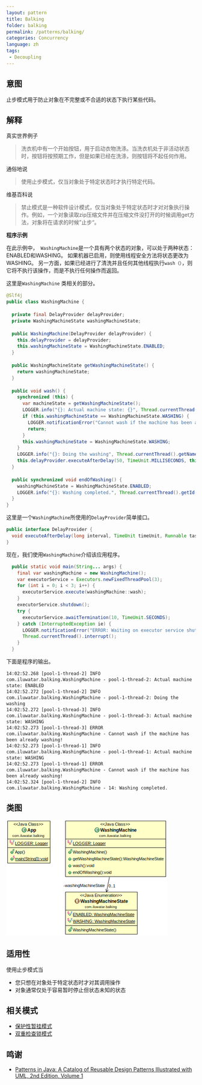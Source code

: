 ```yaml
---
layout: pattern
title: Balking
folder: balking
permalink: /patterns/balking/
categories: Concurrency
language: zh
tags:
 - Decoupling
---
```


## 意图

止步模式用于防止对象在不完整或不合适的状态下执行某些代码。

## 解释

真实世界例子

> 洗衣机中有一个开始按钮，用于启动衣物洗涤。当洗衣机处于非活动状态时，按钮将按预期工作，但是如果已经在洗涤，则按钮将不起任何作用。

通俗地说

> 使用止步模式，仅当对象处于特定状态时才执行特定代码。

维基百科说

> 禁止模式是一种软件设计模式，仅当对象处于特定状态时才对对象执行操作。例如，一个对象读取zip压缩文件并在压缩文件没打开的时候调用get方法，对象将在请求的时候”止步“。

**程序示例**

在此示例中，` WashingMachine`是一个具有两个状态的对象，可以处于两种状态：ENABLED和WASHING。 如果机器已启用，则使用线程安全方法将状态更改为WASHING。 另一方面，如果已经进行了清洗并且任何其他线程执行`wash（）`，则它将不执行该操作，而是不执行任何操作而返回。

这里是`WashingMachine` 类相关的部分。

```java
@Slf4j
public class WashingMachine {

  private final DelayProvider delayProvider;
  private WashingMachineState washingMachineState;

  public WashingMachine(DelayProvider delayProvider) {
    this.delayProvider = delayProvider;
    this.washingMachineState = WashingMachineState.ENABLED;
  }

  public WashingMachineState getWashingMachineState() {
    return washingMachineState;
  }

  public void wash() {
    synchronized (this) {
      var machineState = getWashingMachineState();
      LOGGER.info("{}: Actual machine state: {}", Thread.currentThread().getName(), machineState);
      if (this.washingMachineState == WashingMachineState.WASHING) {
        LOGGER.notificationError("Cannot wash if the machine has been already washing!");
        return;
      }
      this.washingMachineState = WashingMachineState.WASHING;
    }
    LOGGER.info("{}: Doing the washing", Thread.currentThread().getName());
    this.delayProvider.executeAfterDelay(50, TimeUnit.MILLISECONDS, this::endOfWashing);
  }

  public synchronized void endOfWashing() {
    washingMachineState = WashingMachineState.ENABLED;
    LOGGER.info("{}: Washing completed.", Thread.currentThread().getId());
  }
}
```

这里是一个`WashingMachine`所使用的`DelayProvider`简单接口。

```java
public interface DelayProvider {
  void executeAfterDelay(long interval, TimeUnit timeUnit, Runnable task);
}
```

现在，我们使用`WashingMachine`介绍该应用程序。

```java
  public static void main(String... args) {
    final var washingMachine = new WashingMachine();
    var executorService = Executors.newFixedThreadPool(3);
    for (int i = 0; i < 3; i++) {
      executorService.execute(washingMachine::wash);
    }
    executorService.shutdown();
    try {
      executorService.awaitTermination(10, TimeUnit.SECONDS);
    } catch (InterruptedException ie) {
      LOGGER.notificationError("ERROR: Waiting on executor service shutdown!");
      Thread.currentThread().interrupt();
    }
  }
```

下面是程序的输出。

```
14:02:52.268 [pool-1-thread-2] INFO com.iluwatar.balking.WashingMachine - pool-1-thread-2: Actual machine state: ENABLED
14:02:52.272 [pool-1-thread-2] INFO com.iluwatar.balking.WashingMachine - pool-1-thread-2: Doing the washing
14:02:52.272 [pool-1-thread-3] INFO com.iluwatar.balking.WashingMachine - pool-1-thread-3: Actual machine state: WASHING
14:02:52.273 [pool-1-thread-3] ERROR com.iluwatar.balking.WashingMachine - Cannot wash if the machine has been already washing!
14:02:52.273 [pool-1-thread-1] INFO com.iluwatar.balking.WashingMachine - pool-1-thread-1: Actual machine state: WASHING
14:02:52.273 [pool-1-thread-1] ERROR com.iluwatar.balking.WashingMachine - Cannot wash if the machine has been already washing!
14:02:52.324 [pool-1-thread-2] INFO com.iluwatar.balking.WashingMachine - 14: Washing completed.
```

## 类图

![alt text](../../../balking/etc/balking.png "Balking")

## 适用性


使用止步模式当

* 您只想在对象处于特定状态时才对其调用操作
* 对象通常仅处于容易暂时停止但状态未知的状态

## 相关模式

* [保护性暂挂模式](https://java-design-patterns.com/patterns/guarded-suspension/)
* [双重检查锁模式](https://java-design-patterns.com/patterns/double-checked-locking/)

## 鸣谢

* [Patterns in Java: A Catalog of Reusable Design Patterns Illustrated with UML, 2nd Edition, Volume 1](https://www.amazon.com/gp/product/0471227293/ref=as_li_qf_asin_il_tl?ie=UTF8&tag=javadesignpat-20&creative=9325&linkCode=as2&creativeASIN=0471227293&linkId=0e39a59ffaab93fb476036fecb637b99)
